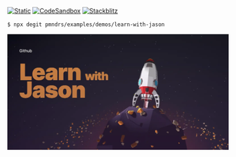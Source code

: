 [![Static](https://img.shields.io/badge/demo-%23646CFF.svg?logo=html5&logoColor=white)](https://pmndrs.github.io/examples/learn-with-jason)
[![CodeSandbox](https://img.shields.io/badge/codesandbox-040404?logo=codesandbox&logoColor=DBDBDB)](https://codesandbox.io/s/github/pmndrs/examples/tree/main/demos/learn-with-jason)
[![Stackblitz](https://img.shields.io/badge/stackblitz-fff?logo=Stackblitz&logoColor=1389FD)](https://stackblitz.com/github/pmndrs/examples/tree/main/demos/learn-with-jason)

```sh
$ npx degit pmndrs/examples/demos/learn-with-jason
```

![](thumbnail.webp)
